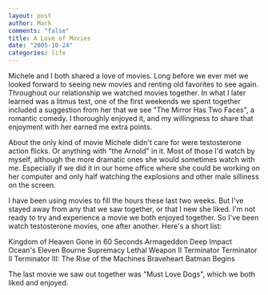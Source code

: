 ```yaml
--- 
layout: post
author: Mark
comments: "false"
title: A Love of Movies
date: "2005-10-24"
categories: life
---
```

Michele and I both shared a love of movies. Long before we ever met we looked forward to seeing new movies and renting old favorites to see again. Throughout our relationship we watched movies together. In what I later learned was a litmus test, one of the first weekends we spent together included a suggestion from her that we see "The Mirror Has Two Faces", a romantic comedy. I thoroughly enjoyed it, and my willingness to share that enjoyment with her earned me extra points.

About the only kind of movie Michele didn't care for were testosterone action flicks. Or anything with "the Arnold" in it. Most of those I'd watch by myself, although the more dramatic ones she would sometimes watch with me. Especially if we did it in our home office where she could be working on her computer and only half watching the explosions and other male silliness on the screen.

I have been using movies to fill the hours these last two weeks. But I've stayed away from any that we saw together, or that I new she liked. I'm not ready to try and experience a movie we both enjoyed together. So I've been watch testosterone movies, one after another. Here's a short list:

Kingdom of Heaven
Gone in 60 Seconds
Armageddon
Deep Impact
Ocean's Eleven
Bourne Supremacy
Lethal Weapon II
Terminator
Terminator II
Terminator III: The Rise of the Machines
Braveheart
Batman Begins

The last movie we saw out together was "Must Love Dogs", which we both liked and enjoyed.
